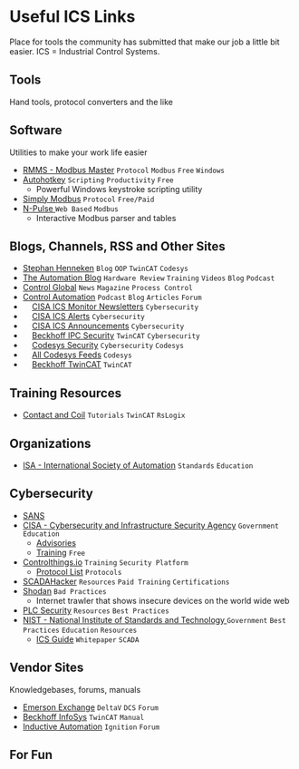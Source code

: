 # Useful ICS Links
Place for tools the community has submitted that make our job a little bit easier. ICS = Industrial Control Systems.

## Tools
Hand tools, protocol converters and the like


## Software
Utilities to make your work life easier

* [RMMS - Modbus Master](http://www.en.radzio.dxp.pl/modbus-master-simulator/) `Protocol` `Modbus` `Free` `Windows`
* [Autohotkey](https://www.autohotkey.com/) `Scripting` `Productivity` `Free`
    * Powerful Windows keystroke scripting utility
* [Simply Modbus](http://www.simplymodbus.ca/download.htm) `Protocol` `Free/Paid`
* [N-Pulse ](https://npulse.net/en/online-modbus) `Web Based` `Modbus` 
    * Interactive Modbus parser and tables

## Blogs, Channels, RSS and Other Sites
* [Stephan Henneken](https://stefanhenneken.net/) `Blog` `OOP` `TwinCAT` `Codesys`
* [The Automation Blog](https://theautomationblog.com/) `Hardware Review` `Training` `Videos` `Blog` `Podcast`
* [Control Global](https://www.controlglobal.com/) `News` `Magazine` `Process Control`
* [Control Automation](https://control.com) `Podcast` `Blog` `Articles` `Forum`
* <img src="https://rss.com/blog/wp-content/uploads/2019/10/social_style_3_rss-512-1.png" width="12" height="12"> [CISA ICS Monitor Newsletters](https://www.us-cert.gov/ics/monitors/monitors.xml) `Cybersecurity`
* <img src="https://rss.com/blog/wp-content/uploads/2019/10/social_style_3_rss-512-1.png" width="12" height="12"> [CISA ICS Alerts](https://www.us-cert.gov/ics/alerts/alerts.xml) `Cybersecurity` 
* <img src="https://rss.com/blog/wp-content/uploads/2019/10/social_style_3_rss-512-1.png" width="12" height="12"> [CISA ICS Announcements](https://www.us-cert.gov/ics/announcements/announcements.xml) `Cybersecurity`
* <img src="https://rss.com/blog/wp-content/uploads/2019/10/social_style_3_rss-512-1.png" width="12" height="12"> [Beckhoff IPC Security](https://www.beckhoff.com/en-en/company/news/rss-feeds/rss-ipc-security/beckhoff_ipc_security_rss_feed.xml) `TwinCAT` `Cybersecurity`
* <img src="https://rss.com/blog/wp-content/uploads/2019/10/social_style_3_rss-512-1.png" width="12" height="12"> [Codesys Security](https://www.codesys.com/rss/codesys-security-advisories.html) `Cybersecurity` `Codesys`
* <img src="https://rss.com/blog/wp-content/uploads/2019/10/social_style_3_rss-512-1.png" width="12" height="12"> [All Codesys Feeds](http://www.codesys.com/rss/all-codesys-feeds.html?type=100) `Codesys`
* <img src="https://rss.com/blog/wp-content/uploads/2019/10/social_style_3_rss-512-1.png" width="12" height="12"> [Beckhoff TwinCAT](https://www.beckhoff.com/english/rss/beckhoff-twincat-rss-feed.xml) `TwinCAT`



## Training Resources
* [Contact and Coil](https://www.contactandcoil.com/) `Tutorials` `TwinCAT` `RsLogix`

## Organizations
* [ISA - International Society of Automation](https://www.isa.org) `Standards` `Education`

## Cybersecurity
* [SANS](https://www.sans.org/industrial-control-systems-security/)
* [CISA - Cybersecurity and Infrastructure Security Agency](https://www.cisa.gov/) `Government` `Education`
    * [Advisories](https://www.cisa.gov/uscert/ics)
    * [Training](https://niccs.cisa.gov/training) `Free`
* [Controlthings.io](https://www.controlthings.io) `Training` `Security Platform`
    * [Protocol List](https://docs.google.com/spreadsheets/d/1G3WStQJpTKe6DfQlq7knpZSK8AcxG4eQDj1HLk8LZq0/edit#gid=0) `Protocols`
* [SCADAHacker](https://scadahacker.com/) `Resources` `Paid Training` `Certifications`
* [Shodan](https://www.shodan.io/) `Bad Practices`
    * Internet trawler that shows insecure devices on the world wide web
* [PLC Security](https://plc-security.com/) `Resources` `Best Practices`
* [NIST - National Institute of Standards and Technology ](https://www.nist.gov/) `Government` `Best Practices` `Education` `Resources`
    * [ICS Guide](https://www.nist.gov/publications/guide-industrial-control-systems-ics-security) `Whitepaper` `SCADA`

## Vendor Sites
Knowledgebases, forums, manuals

* [Emerson Exchange](https://emersonexchange365.com/) `DeltaV` `DCS` `Forum`
* [Beckhoff InfoSys](https://infosys.beckhoff.com/) `TwinCAT` `Manual`
* [Inductive Automation](https://forum.inductiveautomation.com/) `Ignition` `Forum`

## For Fun
